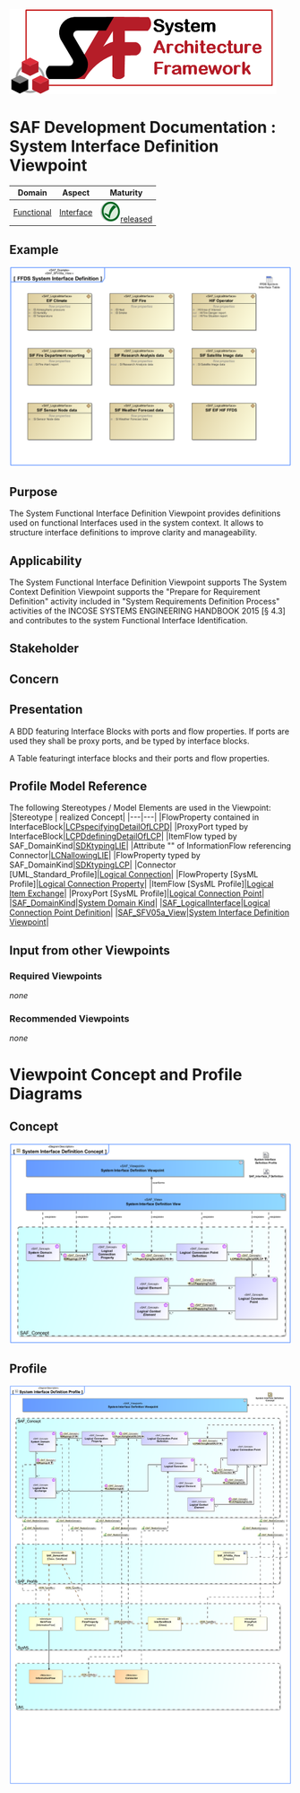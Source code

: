 ![System Architecture Framework](../../diagrams/Logo_SAF.png)
# SAF Development Documentation : System Interface Definition Viewpoint
|**Domain**|**Aspect**|**Maturity**|
| --- | --- | --- |
|[Functional](../../domains.md#Domain-Functional)|[Interface](../../aspects.md#Aspect-Interface)|![Released](../../diagrams/Symbol_confirmed.svg.png )[released](../../using-saf/maturity.md#released)|
## Example
![FFDS System Interface Definition](../../diagrams/FFDS-System-Interface-Definition.svg)
## Purpose
The System Functional Interface Definition Viewpoint provides definitions used on functional Interfaces used in the system context. It allows to structure interface definitions to improve clarity and manageability.
## Applicability
The System Functional Interface Definition Viewpoint supports The System Context Definition Viewpoint supports the "Prepare for Requirement Definition" activity included in "System Requirements Definition Process" activities of the INCOSE SYSTEMS ENGINEERING HANDBOOK 2015 [§ 4.3] and contributes to the system Functional Interface Identification.
## Stakeholder
## Concern
## Presentation
A BDD featuring Interface Blocks with ports and flow properties. If ports are used they shall be proxy ports, and be typed by interface blocks.

A Table featuringt interface blocks and their ports and flow properties.

## Profile Model Reference
The following Stereotypes / Model Elements are used in the Viewpoint:
|Stereotype | realized Concept|
|---|---|
|FlowProperty contained in InterfaceBlock|[LCPspecifyingDetailOfLCPD](../concept/concepts.md#LCPspecifyingDetailOfLCPD)|
|ProxyPort typed by InterfaceBlock|[LCPDdefiningDetailOfLCP](../concept/concepts.md#LCPDdefiningDetailOfLCP)|
|ItemFlow typed by SAF_DomainKind|[SDKtypingLIE](../concept/concepts.md#SDKtypingLIE)|
|Attribute "" of InformationFlow referencing Connector|[LCNallowingLIE](../concept/concepts.md#LCNallowingLIE)|
|FlowProperty typed by SAF_DomainKind|[SDKtypingLCP](../concept/concepts.md#SDKtypingLCP)|
|Connector [UML_Standard_Profile]|[Logical Connection](../concept/concepts.md#Logical-Connection)|
|FlowProperty [SysML Profile]|[Logical Connection Property](../concept/concepts.md#Logical-Connection-Property)|
|ItemFlow [SysML Profile]|[Logical Item Exchange](../concept/concepts.md#Logical-Item-Exchange)|
|ProxyPort [SysML Profile]|[Logical Connection Point](../concept/concepts.md#Logical-Connection-Point)|
|[SAF_DomainKind](../../stereotypes.md#SAF_DomainKind)|[System Domain Kind](../concept/concepts.md#System-Domain-Kind)|
|[SAF_LogicalInterface](../../stereotypes.md#SAF_LogicalInterface)|[Logical Connection Point Definition](../concept/concepts.md#Logical-Connection-Point-Definition)|
|[SAF_SFV05a_View](../../stereotypes.md#SAF_SFV05a_View)|[System Interface Definition Viewpoint](../concept/concepts.md#System-Interface-Definition-Viewpoint)|
## Input from other Viewpoints
### Required Viewpoints
*none*
### Recommended Viewpoints
*none*
# Viewpoint Concept and Profile Diagrams
## Concept
![System Interface Definition Concept](diagrams/System-Interface-Definition-Concept.svg)
## Profile
![System Interface Definition Profile](diagrams/System-Interface-Definition-Profile.svg)
